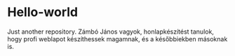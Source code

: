 # Hello-world
Just another repository.
Zámbó János vagyok, honlapkészítést tanulok, hogy profi weblapot készíthessek magamnak, és a későbbiekben másoknak is.
